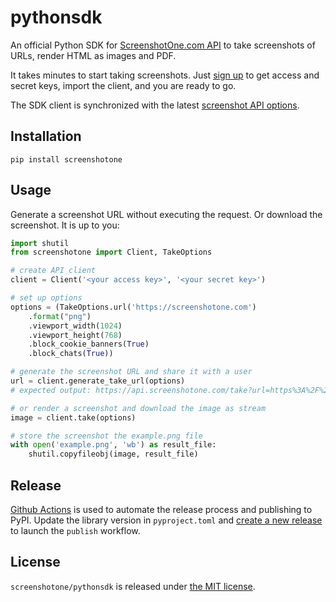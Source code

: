 # pythonsdk

An official Python SDK for [ScreenshotOne.com API](https://screenshotone.com) to take screenshots of URLs, render HTML as images and PDF.

It takes minutes to start taking screenshots. Just [sign up](https://screenshotone.com/) to get access and secret keys, import the client, and you are ready to go. 

The SDK client is synchronized with the latest [screenshot API options](https://screenshotone.com/docs/options/).

## Installation

```shell
pip install screenshotone
```

## Usage

Generate a screenshot URL without executing the request. Or download the screenshot. It is up to you: 
```python
import shutil
from screenshotone import Client, TakeOptions

# create API client 
client = Client('<your access key>', '<your secret key>')

# set up options
options = (TakeOptions.url('https://screenshotone.com')
    .format("png")
    .viewport_width(1024)
    .viewport_height(768)
    .block_cookie_banners(True)
    .block_chats(True))

# generate the screenshot URL and share it with a user
url = client.generate_take_url(options)
# expected output: https://api.screenshotone.com/take?url=https%3A%2F%2Fscreenshotone.com&viewport_width=1024&viewport_height=768&block_cookie_banners=True&block_chats=True&access_key=<your access key>&signature=6afc9417a523788580fa01a9f668ea82c78a9d2b41441d2a696010bf2743170f

# or render a screenshot and download the image as stream
image = client.take(options)

# store the screenshot the example.png file
with open('example.png', 'wb') as result_file:
    shutil.copyfileobj(image, result_file)
```

## Release 

[Github Actions](https://github.com/screenshotone/pythonsdk/blob/main/.github/workflows/pypi-release.yml) is used to automate the release process and publishing to PyPI. Update the library version in `pyproject.toml` and [create a new release](https://github.com/screenshotone/pythonsdk/releases/new) to launch the `publish` workflow. 

## License 

`screenshotone/pythonsdk` is released under [the MIT license](LICENSE).